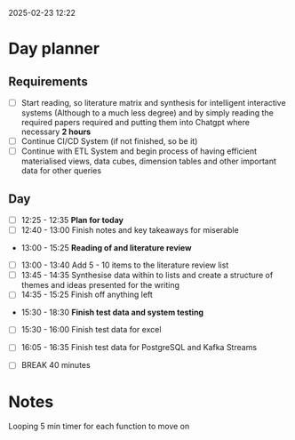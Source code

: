 2025-02-23 12:22
# Day planner

## Requirements

- [ ] Start reading, so literature matrix and synthesis for intelligent interactive systems (Although to a much less degree) and by simply reading the required papers required and putting them into Chatgpt where necessary **2 hours**
- [ ] Continue CI/CD System (if not finished, so be it)
- [ ] Continue with ETL System and begin process of having efficient materialised views, data cubes, dimension tables and other important data  for other queries 
## Day

- [ ] 12:25 - 12:35 **Plan for today**
- [ ] 12:40 - 13:00 Finish notes and key takeaways for miserable

-  13:00 - 15:25 **Reading of and literature review**
- [ ] 13:00 - 13:40 Add 5 - 10 items to the literature review list
- [ ] 13:45 - 14:35 Synthesise data within to lists and create a structure of themes and ideas presented for the writing
- [ ] 14:35 - 15:25 Finish off anything left

-  15:30 - 18:30 **Finish test data and system testing** 
- [ ] 15:30 - 16:00 Finish test data for excel
- [ ] 16:05 - 16:35 Finish test data for PostgreSQL and Kafka Streams
- [ ] BREAK 40 minutes


# Notes

Looping 5 min timer for each function to move on